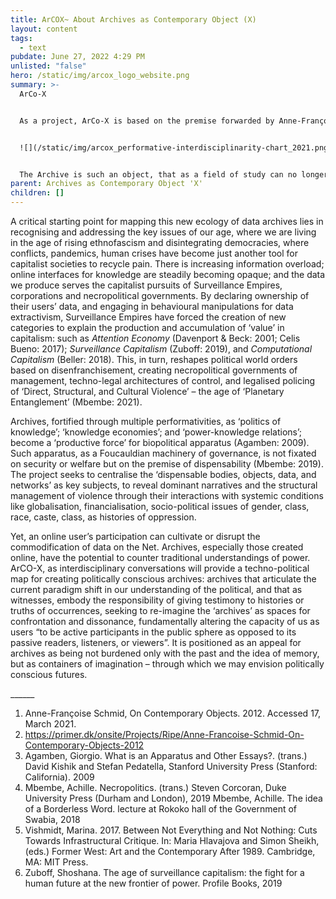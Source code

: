 ```yaml
---
title: ArCOX~ About Archives as Contemporary Object (X)
layout: content
tags:
  - text
pubdate: June 27, 2022 4:29 PM
unlisted: "false"
hero: /static/img/arcox_logo_website.png
summary: >-
  ArCo-X


  As a project, ArCo-X is based on the premise forwarded by Anne-Françoise Schmid, who claims that “today we are faced with objects that are, at once, acts of aggression and choreographed performances and technological simulations and training exercises. We have to find a new way to describe such objects; in a certain sense, they exist in a properly interdisciplinary or non-disciplinary place, a place described by the points at which they become unknown to each discipline. (schmid: 2021) 


  ![](/static/img/arcox_performative-interdisciplinarity-chart_2021.png)


  The Archive is such an object, that as a field of study can no longer neatly fit within its own domain. Despite a division into various sub-disciplines, there still exist too many gaps through which a comprehensive and contemporary understanding of archives elude us.
parent: Archives as Contemporary Object 'X'
children: []
---
```

A critical starting point for mapping this new ecology of data archives lies in recognising and addressing the key issues of our age, where we are living in the age of rising ethnofascism and disintegrating democracies, where conflicts, pandemics, human crises have become just another tool for capitalist societies to recycle pain. There is increasing information overload; online interfaces for knowledge are steadily becoming opaque; and the data we produce serves the capitalist pursuits of Surveillance Empires, corporations and necropolitical governments. By declaring ownership of their users’ data, and engaging in behavioural manipulations for data extractivism, Surveillance Empires have forced the creation of new categories to explain the production and accumulation of ‘value’ in capitalism: such as *Attention Economy* (Davenport & Beck: 2001; Celis Bueno: 2017); *Surveillance Capitalism* (Zuboff: 2019), and *Computational Capitalism* (Beller: 2018). This, in turn, reshapes political world orders based on disenfranchisement, creating necropolitical governments of management, techno-legal architectures of control, and legalised policing of ‘Direct, Structural, and Cultural Violence’ – the age of ‘Planetary Entanglement’ (Mbembe: 2021).

Archives, fortified through multiple performativities, as ‘politics of knowledge’; ‘knowledge economies’; and ‘power-knowledge relations’; become a ‘productive force’ for biopolitical apparatus (Agamben: 2009). Such apparatus, as a Foucauldian machinery of governance, is not fixated on security or welfare but on the premise of dispensability (Mbembe: 2019). The project seeks to centralise the ‘dispensable bodies, objects, data, and networks’ as key subjects, to reveal dominant narratives and the structural management of violence through their interactions with systemic conditions like globalisation, financialisation, socio-political issues of gender, class, race, caste, class, as histories of oppression.

Yet, an online user’s participation can cultivate or disrupt the commodification of data on the Net. Archives, especially those created online, have the potential to counter traditional understandings of power. ArCO-X, as interdisciplinary conversations will provide a techno-political map for creating politically conscious archives: archives that articulate the current paradigm shift in our understanding of the political, and that as witnesses, embody the responsibility of giving testimony to histories or truths of occurrences, seeking to re-imagine the ‘archives’ as spaces for confrontation and dissonance, fundamentally altering the capacity of us as users “to be active participants in the public sphere as opposed to its passive readers, listeners, or viewers”. It is positioned as an appeal for archives as being not burdened only with the past and the idea of memory, but as containers of imagination – through which we may envision politically conscious futures.

\_\_\_\_\_\_

1. Anne-Françoise Schmid, On Contemporary Objects. 2012. Accessed 17, March 2021.
2. https://primer.dk/onsite/Projects/Ripe/Anne-Francoise-Schmid-On-Contemporary-Objects-2012
3. Agamben, Giorgio. What is an Apparatus and Other Essays?. (trans.) David Kishik and Stefan Pedatella, Stanford University Press (Stanford: California). 2009
4. Mbembe, Achille. Necropolitics. (trans.) Steven Corcoran, Duke University Press (Durham and London), 2019 Mbembe, Achille. The idea of a Borderless Word. lecture at Rokoko hall of the Government of Swabia, 2018
5. Vishmidt, Marina. 2017. Between Not Everything and Not Nothing: Cuts Towards Infrastructural Critique. In: Maria Hlavajova and Simon Sheikh, (eds.) Former West: Art and the Contemporary After 1989. Cambridge, MA: MIT Press.
6. Zuboff, Shoshana. The age of surveillance capitalism: the fight for a human future at the new frontier of power. Profile Books, 2019